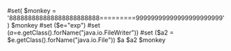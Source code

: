 #set( $monkey = '888888888888888888888888=========99999999999999999999999' )
$monkey
#set ($e="exp")
#set ($a=$e.getClass().forName("java.io.FileWriter"))
#set ($a2 = $e.getClass().forName("java.io.File"))
$a
$a2
$monkey
